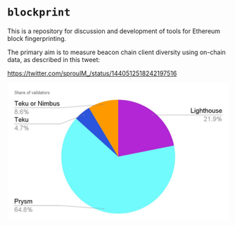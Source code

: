 # `blockprint`

This is a repository for discussion and development of tools for Ethereum block
fingerprinting.

The primary aim is to measure beacon chain client diversity using on-chain
data, as described in this tweet:

https://twitter.com/sproulM_/status/1440512518242197516

![](imgs/first_estimate.jpeg)
